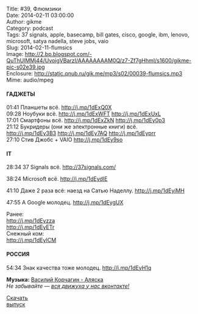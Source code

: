 Title: #39, Флюмзики  
Date: 2014-02-11 03:00:00  
Author: gikme  
Category: podcast  
Tags: 37 signals, apple, basecamp, bill gates, cisco, google, ibm, lenovo, microsoft, satya nadella, steve jobs, vaio  
Slug: 2014-02-11-flumsics  
Image: http://2.bp.blogspot.com/-QuThUlMMj44/UvoigVBarzI/AAAAAAAAM0Q/z7-Zf7gHhmI/s1600/gikme-pic-s02e39.jpg  
Enclosure: http://static.qnub.ru/gik.me/mp3/s02/00039-flumsics.mp3  
Mime: audio/mpeg

#### ГАДЖЕТЫ

01:41 Планшеты всё. <http://j.mp/1dExQ0X>  
09:28 Ноубуки всё. <http://j.mp/1dExWFT> <http://j.mp/1dExUxL>  
17:01 Смартфоны всё. <http://j.mp/1dExZkN> <http://j.mp/1dEy0p3>  
21:12 Букридеры (они же электронные книги) всё.  
<http://j.mp/1dEy3B3> <http://j.mp/1dEy7AQ> <http://j.mp/1dEyprr>  
27:10 Стив Джобс + VAIO <http://j.mp/1dEy9so>

#### IT

28:34 37 Signals всё. <http://37signals.com/>

38:24 Microsoft всё. <http://j.mp/1dEydIE>

41:10 Даже 2 раза всё: наезд на Сатью Наделлу. <http://j.mp/1dEyiMH>

47:55 А Google молодец. <http://j.mp/1dEygUX>

Ранее:  
<http://j.mp/1dEyzza>  
<http://j.mp/1dEyETr>  
Снежный ком:  
<http://j.mp/1dEyICM>

#### РОССИЯ

54:34 Знак качества тоже молодец. <http://j.mp/1dEyH1q>

**Музыка:** [Василий Корчагин - Аляска](http://vk.com/bacc3)  
*Не забывайте — [вся движуха у нас вконтакте!](http://vk.com/gikme)*

[Скачать  
выпуск](http://static.qnub.ru/gik.me/mp3/s02/00039-flumsics.mp3)

